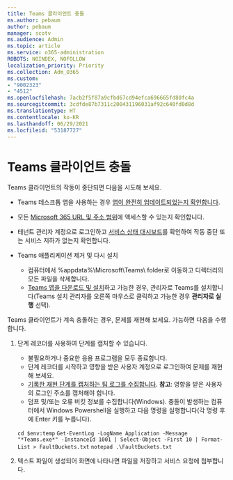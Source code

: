 ```yaml
---
title: Teams 클라이언트 충돌
ms.author: pebaum
author: pebaum
manager: scotv
ms.audience: Admin
ms.topic: article
ms.service: o365-administration
ROBOTS: NOINDEX, NOFOLLOW
localization_priority: Priority
ms.collection: Adm_O365
ms.custom:
- "9002323"
- "4512"
ms.openlocfilehash: 7acb2f5f87a9cfbd67cd94efca696665fd80fc4a
ms.sourcegitcommit: 3cdfde87b7311c200431196031af92c640fd0d8d
ms.translationtype: HT
ms.contentlocale: ko-KR
ms.lasthandoff: 06/29/2021
ms.locfileid: "53187727"
---
```

# <a name="teams-client-crashing"></a>Teams 클라이언트 충돌

Teams 클라이언트의 작동이 중단되면 다음을 시도해 보세요.

- Teams 데스크톱 앱을 사용하는 경우 [앱이 완전히 업데이트되었는지 확인합니다](https://support.office.com/article/Update-Microsoft-Teams-535a8e4b-45f0-4f6c-8b3d-91bca7a51db1).

- 모든 [Microsoft 365 URL 및 주소 범위](/microsoftteams/connectivity-issues)에 액세스할 수 있는지 확인합니다.

- 테넌트 관리자 계정으로 로그인하고 [서비스 상태 대시보드](/office365/enterprise/view-service-health)를 확인하여 작동 중단 또는 서비스 저하가 없는지 확인합니다.

- Teams 애플리케이션 제거 및 다시 설치
    - 컴퓨터에서 %appdata%\Microsoft\Teams\ folder로 이동하고 디렉터리의 모든 파일을 삭제합니다.
    - [Teams 앱을 다운로드 및 설치](https://www.microsoft.com/microsoft-teams/download-app)하고 가능한 경우, 관리자로 Teams를 설치합니다(Teams 설치 관리자를 오른쪽 마우스로 클릭하고 가능한 경우 **관리자로 실행** 선택).

Teams 클라이언트가 계속 충돌하는 경우, 문제를 재현해 보세요. 가능하면 다음을 수행합니다.

1. 단계 레코더를 사용하여 단계를 캡처할 수 있습니다.
    - 불필요하거나 중요한 응용 프로그램을 모두 종료합니다.
    - 단계 레코더를 시작하고 영향을 받은 사용자 계정으로 로그인하여 문제를 재현해 보세요.
    - [기록한 재현 단계를 캡처하는 팀 로그를 수집합니다](/microsoftteams/log-files). **참고**: 영향을 받은 사용자의 로그인 주소를 캡처해야 합니다.
    - 덤프 및/또는 오류 버킷 정보를 수집합니다(Windows). 충돌이 발생하는 컴퓨터에서 Windows Powershell을 실행하고 다음 명령을 실행합니다(각 명령 후에 Enter 키를 누릅니다).

    `cd $env:temp` `Get-EventLog -LogName Application -Message "*Teams.exe*" -InstanceId 1001 | Select-Object -First 10 | Format-List > FaultBuckets.txt`
    `notepad .\FaultBuckets.txt`
    
2. 텍스트 파일이 생성되어 화면에 나타나면 파일을 저장하고 서비스 요청에 첨부합니다. 
